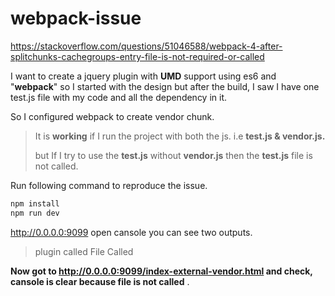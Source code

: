 # webpack-issue


https://stackoverflow.com/questions/51046588/webpack-4-after-splitchunks-cachegroups-entry-file-is-not-required-or-called

I want to create a jquery plugin with **UMD** support using es6 and "**webpack**" so I started with the design but after the build, I saw I have one test.js file with my code and all the dependency in it.

So I configured webpack to create vendor chunk.

>It is **working**  if I run the project with both the js. i.e **test.js & vendor.js.**
> 
> 
> 
> but If I try to use the **test.js** without **vendor.js** then the
> **test.js** file is not called.


Run following command to reproduce the issue.

```js
npm install
npm run dev
```
http://0.0.0.0:9099
open cansole you can see two outputs.

>plugin called
>File Called


**Now got to http://0.0.0.0:9099/index-external-vendor.html and check, cansole is clear because file is not called** .
